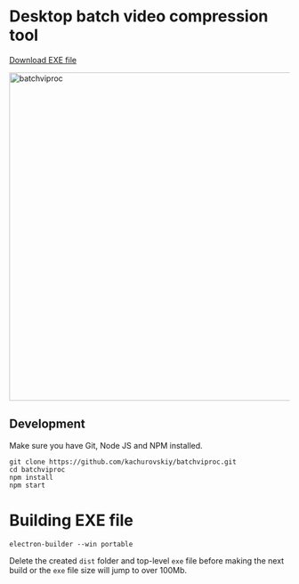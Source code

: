 # Desktop batch video compression tool

[Download EXE file](https://github.com/kachurovskiy/batchviproc/raw/main/batchviproc%201.0.1.exe)

<img width="590" alt="batchviproc" src="https://user-images.githubusercontent.com/517919/147787665-09bdd452-f867-4129-9a6d-a1a12659b91d.png">

## Development

Make sure you have Git, Node JS and NPM installed.

```
git clone https://github.com/kachurovskiy/batchviproc.git
cd batchviproc
npm install
npm start
```

# Building EXE file

```
electron-builder --win portable 
```

Delete the created `dist` folder and top-level `exe` file before making the next build or the `exe` file size will jump to over 100Mb.
